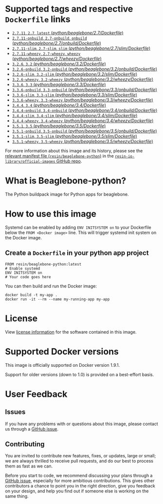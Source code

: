 # Supported tags and respective `Dockerfile` links

-	[`2.7.11`, `2.7`, `latest` (*python/beaglebone/2.7/Dockerfile*)](https://github.com/resin-io-library/base-images/blob/22e06093d343189f1d7c0b1c6904528638a99640/python/beaglebone/2.7/Dockerfile)
-	[`2.7.11-onbuild`, `2.7-onbuild`, `onbuild` (*python/beaglebone/2.7/onbuild/Dockerfile*)](https://github.com/resin-io-library/base-images/blob/c6ec6680c3d256c02e773bf29e7d907e132c542a/python/beaglebone/2.7/onbuild/Dockerfile)
-	[`2.7.11-slim`, `2.7-slim`, `slim` (*python/beaglebone/2.7/slim/Dockerfile*)](https://github.com/resin-io-library/base-images/blob/22e06093d343189f1d7c0b1c6904528638a99640/python/beaglebone/2.7/slim/Dockerfile)
-	[`2.7.11-wheezy`, `2.7-wheezy`, `wheezy` (*python/beaglebone/2.7/wheezy/Dockerfile*)](https://github.com/resin-io-library/base-images/blob/22e06093d343189f1d7c0b1c6904528638a99640/python/beaglebone/2.7/wheezy/Dockerfile)
-	[`3.2.6`, `3.2` (*python/beaglebone/3.2/Dockerfile*)](https://github.com/resin-io-library/base-images/blob/c6ec6680c3d256c02e773bf29e7d907e132c542a/python/beaglebone/3.2/Dockerfile)
-	[`3.2.6-onbuild`, `3.2-onbuild` (*python/beaglebone/3.2/onbuild/Dockerfile*)](https://github.com/resin-io-library/base-images/blob/a61f20f2fd715789d89f0c262b74cb63934b84c9/python/beaglebone/3.2/onbuild/Dockerfile)
-	[`3.2.6-slim`, `3.2-slim` (*python/beaglebone/3.2/slim/Dockerfile*)](https://github.com/resin-io-library/base-images/blob/c6ec6680c3d256c02e773bf29e7d907e132c542a/python/beaglebone/3.2/slim/Dockerfile)
-	[`3.2.6-wheezy`, `3.2-wheezy` (*python/beaglebone/3.2/wheezy/Dockerfile*)](https://github.com/resin-io-library/base-images/blob/c6ec6680c3d256c02e773bf29e7d907e132c542a/python/beaglebone/3.2/wheezy/Dockerfile)
-	[`3.3.6`, `3.3` (*python/beaglebone/3.3/Dockerfile*)](https://github.com/resin-io-library/base-images/blob/c6ec6680c3d256c02e773bf29e7d907e132c542a/python/beaglebone/3.3/Dockerfile)
-	[`3.3.6-onbuild`, `3.3-onbuild` (*python/beaglebone/3.3/onbuild/Dockerfile*)](https://github.com/resin-io-library/base-images/blob/a61f20f2fd715789d89f0c262b74cb63934b84c9/python/beaglebone/3.3/onbuild/Dockerfile)
-	[`3.3.6-slim`, `3.3-slim` (*python/beaglebone/3.3/slim/Dockerfile*)](https://github.com/resin-io-library/base-images/blob/c6ec6680c3d256c02e773bf29e7d907e132c542a/python/beaglebone/3.3/slim/Dockerfile)
-	[`3.3.6-wheezy`, `3.3-wheezy` (*python/beaglebone/3.3/wheezy/Dockerfile*)](https://github.com/resin-io-library/base-images/blob/c6ec6680c3d256c02e773bf29e7d907e132c542a/python/beaglebone/3.3/wheezy/Dockerfile)
-	[`3.4.4`, `3.4` (*python/beaglebone/3.4/Dockerfile*)](https://github.com/resin-io-library/base-images/blob/c6ec6680c3d256c02e773bf29e7d907e132c542a/python/beaglebone/3.4/Dockerfile)
-	[`3.4.4-onbuild`, `3.4-onbuild` (*python/beaglebone/3.4/onbuild/Dockerfile*)](https://github.com/resin-io-library/base-images/blob/c6ec6680c3d256c02e773bf29e7d907e132c542a/python/beaglebone/3.4/onbuild/Dockerfile)
-	[`3.4.4-slim`, `3.4-slim` (*python/beaglebone/3.4/slim/Dockerfile*)](https://github.com/resin-io-library/base-images/blob/c6ec6680c3d256c02e773bf29e7d907e132c542a/python/beaglebone/3.4/slim/Dockerfile)
-	[`3.4.4-wheezy`, `3.4-wheezy` (*python/beaglebone/3.4/wheezy/Dockerfile*)](https://github.com/resin-io-library/base-images/blob/c6ec6680c3d256c02e773bf29e7d907e132c542a/python/beaglebone/3.4/wheezy/Dockerfile)
-	[`3.5.1`, `3.5` (*python/beaglebone/3.5/Dockerfile*)](https://github.com/resin-io-library/base-images/blob/c6ec6680c3d256c02e773bf29e7d907e132c542a/python/beaglebone/3.5/Dockerfile)
-	[`3.5.1-onbuild`, `3.5-onbuild` (*python/beaglebone/3.5/onbuild/Dockerfile*)](https://github.com/resin-io-library/base-images/blob/c6ec6680c3d256c02e773bf29e7d907e132c542a/python/beaglebone/3.5/onbuild/Dockerfile)
-	[`3.5.1-slim`, `3.5-slim` (*python/beaglebone/3.5/slim/Dockerfile*)](https://github.com/resin-io-library/base-images/blob/c6ec6680c3d256c02e773bf29e7d907e132c542a/python/beaglebone/3.5/slim/Dockerfile)
-	[`3.5.1-wheezy`, `3.5-wheezy` (*python/beaglebone/3.5/wheezy/Dockerfile*)](https://github.com/resin-io-library/base-images/blob/c6ec6680c3d256c02e773bf29e7d907e132c542a/python/beaglebone/3.5/wheezy/Dockerfile)

For more information about this image and its history, please see the [relevant manifest file (`resin/beaglebone-python`)](https://github.com/resin-io-library/official-images/blob/master/library/beaglebone-python) in the [`resin-io-library/official-images` GitHub repo](https://github.com/resin-io-library/official-images).

# What is Beaglebone-python?

The Python buildpack image for Python apps for beaglebone.

# How to use this image

Systemd can be enabled by adding `ENV INITSYSTEM on` to your Dockerfile below the `FROM <Docker image>` line. This will trigger systemd init system on the Docker image.

## Create a `Dockerfile` in your python app project

	FROM resin/beaglebone-python:latest
	# Enable systemd
	ENV INITSYSTEM on
	# Your code goes here

You can then build and run the Docker image:

	docker build -t my-app .
	docker run -it --rm --name my-running-app my-app

# License

View [license information](https://docs.python.org/2/license.html) for the software contained in this image.

# Supported Docker versions

This image is officially supported on Docker version 1.9.1.

Support for older versions (down to 1.0) is provided on a best-effort basis.

# User Feedback

## Issues

If you have any problems with or questions about this image, please contact us through a [GitHub issue](https://github.com/resin-io-library/base-images/issues).

## Contributing

You are invited to contribute new features, fixes, or updates, large or small; we are always thrilled to receive pull requests, and do our best to process them as fast as we can.

Before you start to code, we recommend discussing your plans through a [GitHub issue](https://github.com/resin-io-library/base-images/issues), especially for more ambitious contributions. This gives other contributors a chance to point you in the right direction, give you feedback on your design, and help you find out if someone else is working on the same thing.
